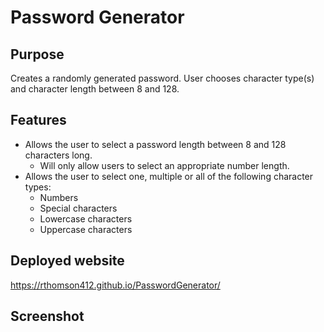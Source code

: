 # Password Generator

## Purpose
Creates a randomly generated password. User chooses character type(s) and character length between 8 and 128.

## Features
* Allows the user to select a password length between 8 and 128 characters long.
  * Will only allow users to select an appropriate number length.
* Allows the user to select one, multiple or all of the following character types:
  * Numbers
  * Special characters
  * Lowercase characters
  * Uppercase characters

## Deployed website
https://rthomson412.github.io/PasswordGenerator/

## Screenshot

